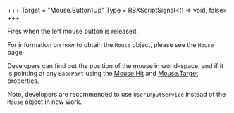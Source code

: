 +++
Target = "Mouse.Button1Up"
Type = RBXScriptSignal<() => void, false>
+++

Fires when the left mouse button is released.For information on how to obtain the `Mouse` object, please see the `Mouse` page.Developers can find out the position of the mouse in world-space, and if it is pointing at any `BasePart` using the [Mouse.Hit](https://developer.roblox.com/api-reference/property/Mouse/Hit) and [Mouse.Target](https://developer.roblox.com/api-reference/property/Mouse/Target) properties.Note, developers are recommended to use `UserInputService` instead of the `Mouse` object in new work.